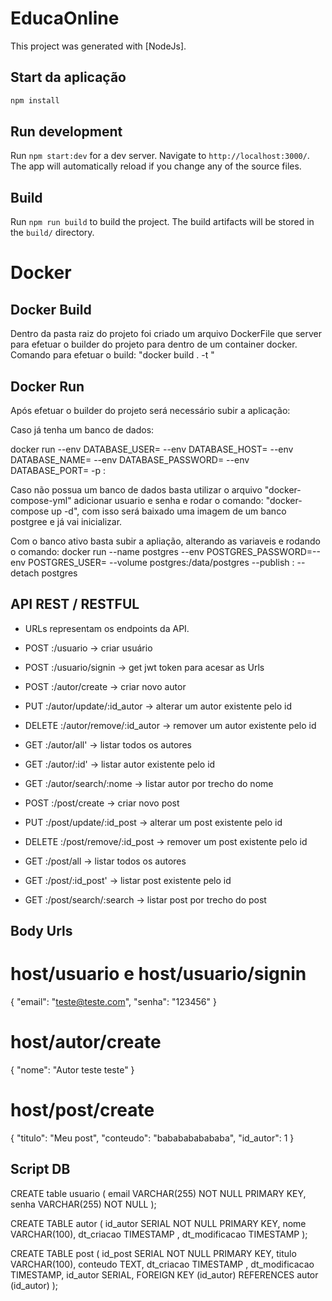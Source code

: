 # EducaOnline

This project was generated with [NodeJs].

## Start da aplicação

```typescript 
npm install
```

## Run development

Run `npm start:dev` for a dev server. Navigate to `http://localhost:3000/`. The app will automatically reload if you change any of the source files.

## Build

Run `npm run build` to build the project. The build artifacts will be stored in the `build/` directory.

# Docker

## Docker Build

Dentro da pasta raiz do projeto foi criado um arquivo DockerFile que server para efetuar o builder do projeto para dentro de um container docker.
Comando para efetuar o build: "docker build . -t <nome-app>"

## Docker Run

Após efetuar o builder do projeto será necessário subir a aplicação:

Caso já tenha um banco de dados:

docker run --env DATABASE_USER=<user> --env DATABASE_HOST=<host> --env DATABASE_NAME=<name> --env DATABASE_PASSWORD=<password> --env DATABASE_PORT=<port> -p <external-port>:<internal-port> <nome-app>

Caso não possua um banco de dados basta utilizar o arquivo "docker-compose-yml" adicionar usuario e senha e rodar o comando: "docker-compose up -d", com isso será baixado uma imagem de um banco postgree e já vai inicializar.

Com o banco ativo basta subir a apliação, alterando as variaveis e rodando o comando:
docker run --name postgres --env POSTGRES_PASSWORD=<password>--env POSTGRES_USER=<username> --volume postgres:/data/postgres --publish <port>:<port> --detach postgres

## API REST / RESTFUL

- URLs representam os endpoints da API.

- POST   <host>:<port>/usuario                -> criar usuário
- POST   <host>:<port>/usuario/signin         -> get jwt token para acesar as Urls

- POST   <host>:<port>/autor/create           -> criar novo autor 
- PUT    <host>:<port>/autor/update/:id_autor -> alterar um autor existente pelo id
- DELETE <host>:<port>/autor/remove/:id_autor -> remover um autor existente pelo id 
- GET    <host>:<port>/autor/all'             -> listar todos os autores 
- GET    <host>:<port>/autor/:id'             -> listar autor existente pelo id 
- GET    <host>:<port>/autor/search/:nome     -> listar autor por trecho do nome 

- POST   <host>:<port>/post/create            -> criar novo post 
- PUT    <host>:<port>/post/update/:id_post   -> alterar um post existente pelo id 
- DELETE <host>:<port>/post/remove/:id_post   -> remover um post existente pelo id 
- GET    <host>:<port>/post/all               -> listar todos os autores 
- GET    <host>:<port>/post/:id_post'         -> listar post existente pelo id 
- GET    <host>:<port>/post/search/:search    -> listar post por trecho do post  

## Body Urls

# host/usuario e host/usuario/signin
{
    "email": "teste@teste.com",
    "senha": "123456"
}

# host/autor/create
{
    "nome": "Autor teste teste"
}

# host/post/create
{
    "titulo": "Meu post",
    "conteudo": "bababababababa",
    "id_autor": 1
}

## Script DB

CREATE table usuario (
email VARCHAR(255) NOT NULL PRIMARY KEY,
senha VARCHAR(255) NOT NULL
);

CREATE TABLE autor (
id_autor SERIAL NOT NULL PRIMARY KEY,
nome VARCHAR(100),
dt_criacao TIMESTAMP ,
dt_modificacao TIMESTAMP
);

CREATE TABLE post (
id_post SERIAL NOT NULL PRIMARY KEY,
titulo VARCHAR(100),
conteudo TEXT,
dt_criacao TIMESTAMP ,
dt_modificacao TIMESTAMP,
id_autor SERIAL,
FOREIGN KEY (id_autor) REFERENCES autor (id_autor)
);

